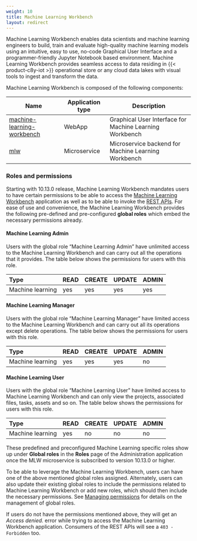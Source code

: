 ```yaml
---
weight: 10
title: Machine Learning Workbench
layout: redirect
---
```


Machine Learning Workbench enables data scientists and machine learning engineers to build, train and evaluate high-quality machine learning models using an intuitive, easy to use, no-code Graphical User Interface and a programmer-friendly Jupyter Notebook based environment. Machine Learning Workbench provides seamless access to data residing in {{< product-c8y-iot >}} operational store or any cloud data lakes with visual tools to ingest and transform the data.

Machine Learning Workbench is composed of the following components:

| Name  | Application type | Description |
| ----- | -----            | -----       |
| [machine-learning-workbench](/machine-learning/web-app-mlw/) | WebApp | Graphical User Interface for Machine Learning Workbench |
| [mlw](/machine-learning/api-reference-mlw/) | Microservice | Microservice backend for Machine Learning Workbench |


### Roles and permissions

Starting with 10.13.0 release, Machine Learning Workbench mandates users to have certain permissions to be able to access the [Machine Learning Workbench](/machine-learning/web-app-mlw/) application as well as to be able to invoke the [REST APIs](/machine-learning/api-reference-mlw/). For ease of use and convenience, the Machine Learning Workbench provides the following pre-defined and pre-configured **global roles** which embed the necessary permissions already.

#### Machine Learning Admin

Users with the global role “Machine Learning Admin” have unlimited access to the Machine Learning Workbench and can carry out all the operations that it provides.
The table below shows the permissions for users with this role.

|Type|READ|CREATE|UPDATE|ADMIN|
|:---|:---|:---|:---|:---|
|Machine learning |yes|yes|yes|yes|


#### Machine Learning Manager

Users with the global role “Machine Learning Manager” have limited access to the Machine Learning Workbench and can carry out all its operations except delete operations.
The table below shows the permissions for users with this role.

|Type|READ|CREATE|UPDATE|ADMIN|
|:---|:---|:---|:---|:---|
|Machine learning |yes|yes|yes|no|


#### Machine Learning User

Users with the global role “Machine Learning User” have limited access to Machine Learning Workbench and can only view the projects, associated files, tasks, assets and so on.
The table below shows the permissions for users with this role.

|Type|READ|CREATE|UPDATE|ADMIN|
|:---|:---|:---|:---|:---|
|Machine learning |yes|no|no|no|

These predefined and preconfigured Machine Learning specific roles show up under **Global roles** in the **Roles** page of the Administration application once the MLW microservice is subscribed to version 10.13.0 or higher.

To be able to leverage the Machine Learning Workbench, users can have one of the above mentioned global roles assigned. Alternately, users can also update their existing global roles to include the permissions related to Machine Learning Workbench or add new roles, which should then include the necessary permissions. See [Managing permissions](/users-guide/administration/#managing-permissions) for details on the management of global roles.

If users do not have the permissions mentioned above, they will get an *Access denied.* error while trying to access the Machine Learning Workbench application. Consumers of the REST APIs will see a `403 - Forbidden` too.
